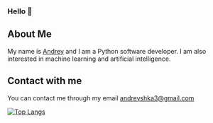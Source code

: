 ### Hello 👋

## About Me

My name is [Andrey](https://github.com/electr0n4ik) and I am a Python software developer. I am also interested in machine learning and artificial intelligence.

## Contact with me

You can contact me through my email [andreyshka3@gmail.com](andreyshka3@gmail.com)

[![Top Langs](https://github-readme-stats.vercel.app/api/top-langs/?username=electr0n4ik&layout=compact)](https://github.com/electr0n4ik/github-readme-stats)
